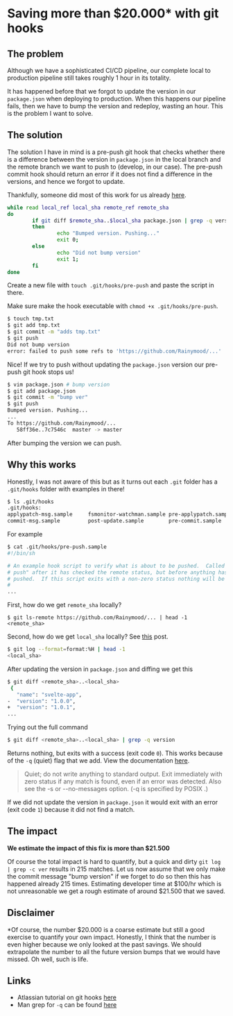 # Saving more than $20.000\* with git hooks

## The problem

Although we have a sophisticated CI/CD pipeline, our complete local to production pipeline still takes
roughly 1 hour in its totality. 

It has happened before that we forgot to update the version in our
`package.json` when deploying to production. When this happens our pipeline
fails, then we have to bump the version and redeploy, wasting an hour. This is
the problem I want to solve.

## The solution

The solution I have in mind is a pre-push git hook that checks whether there
is a difference between the version in `package.json` in the local branch and the remote branch we want to push to (develop, in our case). The pre-push commit hook should return an error if it does not find a difference in the versions, and hence we forgot to update.

Thankfully, someone did most of this work for us already
[here](https://stackoverflow.com/questions/58049582/how-to-check-package-lock-json-for-semantic-version-bump-using-pre-push-git-hook).

```bash
while read local_ref local_sha remote_ref remote_sha
do
        if git diff $remote_sha..$local_sha package.json | grep -q version;
        then
                echo "Bumped version. Pushing..."
                exit 0;
        else
                echo "Did not bump version"
                exit 1;
        fi
done
```

Create a new file with `touch .git/hooks/pre-push` and paste the script in
there.

Make sure make the hook executable with `chmod +x .git/hooks/pre-push`.

```bash
$ touch tmp.txt
$ git add tmp.txt
$ git commit -m "adds tmp.txt" 
$ git push
Did not bump version
error: failed to push some refs to 'https://github.com/Rainymood/...'
```

Nice! If we try to push without updating the `package.json` version our
pre-push git hook stops us!

```bash
$ vim package.json # bump version
$ git add package.json
$ git commit -m "bump ver"
$ git push
Bumped version. Pushing...
...
To https://github.com/Rainymood/...
   58ff36e..7c7546c  master -> master
```

After bumping the version we can push.

## Why this works

Honestly, I was not aware of this but as it turns out each `.git` folder has a `.git/hooks` folder with examples in there!

```bash
$ ls .git/hooks
.git/hooks:
applypatch-msg.sample     fsmonitor-watchman.sample pre-applypatch.sample     pre-push.sample           pre-receive.sample        update.sample
commit-msg.sample         post-update.sample        pre-commit.sample         pre-rebase.sample         prepare-commit-msg.sample
```

For example

```bash
$ cat .git/hooks/pre-push.sample
#!/bin/sh

# An example hook script to verify what is about to be pushed.  Called by "git
# push" after it has checked the remote status, but before anything has been
# pushed.  If this script exits with a non-zero status nothing will be pushed.
#
...
```

First, how do we get `remote_sha` locally? 

```
$ git ls-remote https://github.com/Rainymood/... | head -1
<remote_sha>
```

Second, how do we get `local_sha` locally? See [this](https://stackoverflow.com/questions/20873649/show-sha1-only-with-git-log) post.

```bash
$ git log --format=format:%H | head -1
<local_sha>
```


After updating the version in `package.json` and diffing we get this

```bash
$ git diff <remote_sha>..<local_sha>
 {
   "name": "svelte-app",
-  "version": "1.0.0",
+  "version": "1.0.1",
...
```

Trying out the full command

```bash
$ git diff <remote_sha>..<local_sha> | grep -q version
```

Returns nothing, but exits with a success (exit code `0`). This works because
of the `-q` (quiet) flag that we add. View the documentation
[here](https://linux.die.net/man/1/grep).

>Quiet; do not write anything to standard output. Exit immediately with zero
status if any match is found, even if an error was detected. Also see the -s
or --no-messages option. (-q is specified by POSIX .)

If we did not update the version in `package.json` it would exit with an
error (exit code `1`) because it did not find a match. 

## The impact

**We estimate the impact of this fix is more than $21.500**

Of course the total impact is hard to quantify, but a quick and dirty `git
log | grep -c ver` results in 215 matches. Let us now assume that we only
make the commit message "bump version" if we forget to do so then this has
happened already 215 times. Estimating developer time at $100/hr which is not
unreasonable we get a rough estimate of around $21.500 that we saved.

## Disclaimer

\*Of course, the number $20.000 is a coarse estimate but still a good
exercise to quantify your own impact. Honestly, I think that the number is even higher because we only looked at the past savings. We should extrapolate the number to all the future version bumps that we would have missed. Oh well, such is life. 

## Links

* Atlassian tutorial on git hooks [here](https://www.atlassian.com/git/tutorials/git-hooks)
* Man grep for `-q` can be found [here](https://linux.die.net/man/1/grep)
